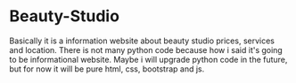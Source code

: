 # Beauty-Studio
Basically it is a information website about beauty studio prices, services and location. There is not many python code because how i said it's going to be informational website. Maybe i will upgrade python code in the future, but for now it will be pure html, css, bootstrap and js.

